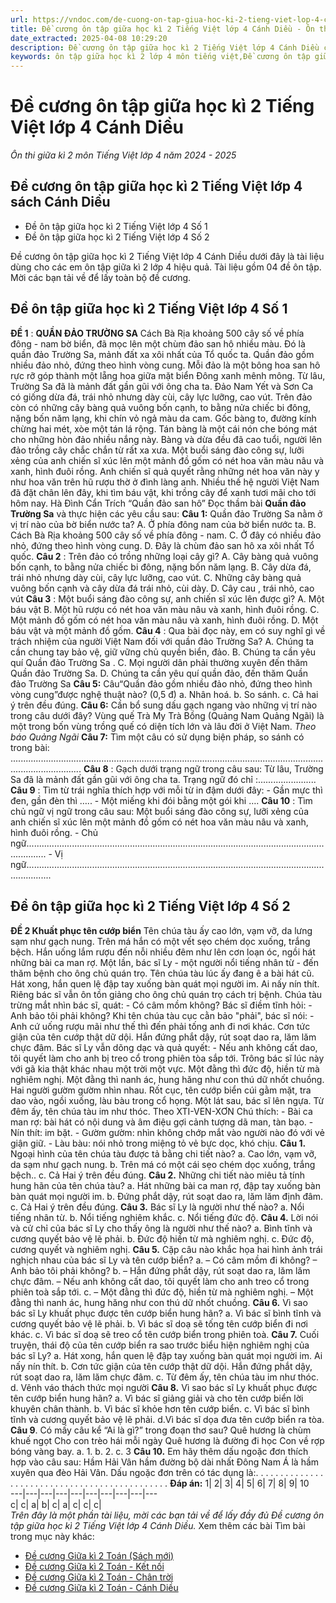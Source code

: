 ```yaml
---
url: https://vndoc.com/de-cuong-on-tap-giua-hoc-ki-2-tieng-viet-lop-4-canh-dieu-337226
title: Đề cương ôn tập giữa học kì 2 Tiếng Việt lớp 4 Cánh Diều - Ôn thi giữa kì 2 môn Tiếng Việt lớp 4 năm 2024 - 2025 - VnDoc.com
date_extracted: 2025-04-08 10:29:20
description: Đề cương ôn tập giữa học kì 2 Tiếng Việt lớp 4 Cánh Diều có đáp án được biên soạn bám sát nội dung SGK Tiếng Việt 4 sách Cánh Diều giúp các em ôn tập hiệu quả.
keywords: ôn tập giữa học kì 2 lớp 4 môn tiếng việt,Đề cương ôn tập giữa học kì 2 lớp 4 môn Tiếng Việt,Đề cương ôn tập giữa học kì 2 lớp 4,Nội dung ôn thi giữa học kì 2 lớp 4,Đề thi giữa kì 2 lớp 4 môn Tiếng Việt,đề thi giữa học kì 2 lớp 4 môn tiếng việt,Đề cương ôn tập giữa học kì 2 Tiếng Việt lớp 4 Cánh Diều
---
```


# Đề cương ôn tập giữa học kì 2 Tiếng Việt lớp 4 Cánh Diều
 _Ôn thi giữa kì 2 môn Tiếng Việt lớp 4 năm 2024 - 2025_
## Đề cương ôn tập giữa học kì 2 Tiếng Việt lớp 4  sách Cánh Diều
  * Đề ôn tập giữa học kì 2 Tiếng Việt lớp 4 Số 1
  * Đề ôn tập giữa học kì 2 Tiếng Việt lớp 4 Số 2

Đề cương ôn tập giữa học kì 2 Tiếng Việt lớp 4 Cánh Diều dưới đây là tài liệu dùng cho các em ôn tập giữa kì 2 lớp 4 hiệu quả. Tài liệu gồm 04 đề ôn tập. Mời các bạn tải về để lấy toàn bộ đề cương.
## Đề ôn tập giữa học kì 2 Tiếng Việt lớp 4 Số 1
**ĐỀ 1** : **QUẦN ĐẢO TRƯỜNG SA**
Cách Bà Rịa khoảng 500 cây số về phía đông - nam bờ biển, đã mọc lên một chùm đảo san hô nhiều màu. Đó là quần đảo Trường Sa, mảnh đất xa xôi nhất của Tổ quốc ta.
Quần đảo gồm nhiều đảo nhỏ, đứng theo hình vòng cung. Mỗi đảo là một bông hoa san hô rực rỡ góp thành một lẵng hoa giữa mặt biển Đông xanh mênh mông.
Từ lâu, Trường Sa đã là mảnh đất gần gũi với ông cha ta. Đảo Nam Yết và Sơn Ca có giống dừa đá, trái nhỏ nhưng dày cùi, cây lực lưỡng, cao vút. Trên đảo còn có những cây bàng quả vuông bốn cạnh, to bằng nửa chiếc bi đông, nặng bốn năm lạng, khi chín vỏ ngả màu da cam. Gốc bàng to, đường kính chừng hai mét, xòe một tán lá rộng. Tán bàng là một cái nón che bóng mát cho những hòn đảo nhiều nắng này. Bàng và dừa đều đã cao tuổi, người lên đảo trồng cây chắc chắn từ rất xa xưa.
Một buổi sáng đào công sự, lưỡi xẻng của anh chiến sĩ xúc lên một mảnh đồ gốm có nét hoa văn màu nâu và xanh, hình đuôi rồng. Anh chiến sĩ quả quyết rằng những nét hoa văn này y như hoa văn trên hũ rượu thờ ở đình làng anh. Nhiều thế hệ người Việt Nam đã đặt chân lên đây, khi tìm báu vật, khi trồng cây để xanh tươi mãi cho tới hôm nay.
Hà Đình Cẩn Trích “Quần đảo san hô”
Đọc thầm bài **Quần đảo Trường Sa** và thực hiện các yêu cầu sau:
**Câu 1:** Quần đảo Trường Sa nằm ở vị trí nào của bờ biển nước ta?
A. Ở phía đông nam của bờ biển nước ta.
B. Cách Bà Rịa khoảng 500 cây số về phía đông - nam.
C. Ở đây có nhiều đảo nhỏ, đứng theo hình vòng cung.
D. Đây là chùm đảo san hô xa xôi nhất Tổ quốc.
**Câu 2** : Trên đảo có trồng những loại cây gì?
A. Cây bàng quả vuông bốn cạnh, to bằng nửa chiếc bi đông, nặng bốn năm lạng.
B. Cây dừa đá, trái nhỏ nhưng dày cùi, cây lực lưỡng, cao vút.
C. Những cây bàng quả vuông bốn cạnh và cây dừa đá trái nhỏ, cùi dày.
D. Cây cau , trái nhỏ, cao vút
**Câu 3** : Một buổi sáng đào công sự, anh chiến sĩ xúc lên được gì?
A. Một báu vật
B. Một hũ rượu có nét hoa văn màu nâu và xanh, hình đuôi rồng.
C. Một mảnh đồ gốm có nét hoa văn màu nâu và xanh, hình đuôi rồng.
D. Một báu vật và một mảnh đồ gốm.
**Câu 4** : Qua bài đọc này, em có suy nghĩ gì về trách nhiệm của người Việt Nam đối với quần đảo Trường Sa?
A. Chúng ta cần chung tay bảo vệ, giữ vững chủ quyền biển, đảo.
B. Chúng ta cần yêu quí Quần đảo Trường Sa .
C. Mọi người dân phải thường xuyên đến thăm Quần đảo Trường Sa.
D. Chúng ta cần yêu quí quần đảo, đến thăm Quần đảo Trường Sa
**Câu 5:** Câu“Quần đảo gồm nhiều đảo nhỏ, đứng theo hình vòng cung”được nghệ thuật nào? \(0,5 đ\)
a. Nhân hoá.
b. So sánh.
c. Cả hai ý trên đều đúng.
**Câu 6:** Cần bổ sung dấu gạch ngang vào những vị trí nào trong câu dưới đây?
Vùng quế Trà My Trà Bồng \(Quảng Nam Quảng Ngãi\) là một trong bốn vùng trồng quế có diện tích lớn và lâu đời ở Việt Nam.
_Theo báo Quảng Ngãi_
**Câu 7:** Tìm một câu có sử dụng biện pháp, so sánh có trong bài: ........................................................................................................................................................
**Câu 8** : Gạch dưới trạng ngữ trong câu sau:
Từ lâu, Trường Sa đã là mảnh đất gần gũi với ông cha ta. Trạng ngữ đó chỉ :.......................
**Câu 9** : Tìm từ trái nghĩa thích hợp với mỗi từ in đậm dưới đây:
\- Gần mực thì đen, gần đèn thì ….. - Một miếng khi đói bằng một gói khi ….
**Câu 10** : Tìm chủ ngữ vị ngữ trong câu sau:
Một buổi sáng đào công sự, lưỡi xẻng của anh chiến sĩ xúc lên một mảnh đồ gốm có nét hoa văn màu nâu và xanh, hình đuôi rồng.
\- Chủ ngữ....................................................................................................................................
\- Vị ngữ......................................................................................................................................
## Đề ôn tập giữa học kì 2 Tiếng Việt lớp 4 Số 2
**ĐỀ 2 Khuất phục tên cướp biển**
Tên chúa tàu ấy cao lớn, vạm vỡ, da lưng sạm như gạch nung. Trên má hắn có một vết sẹo chém dọc xuống, trắng bệch. Hắn uống lắm rượu đến nỗi nhiều đêm như lên cơn loạn óc, ngồi hát những bài ca man rợ.
Một lần, bác sĩ Ly - một người nổi tiếng nhân từ - đến thăm bệnh cho ông chủ quán trọ. Tên chúa tàu lúc ấy đang ê a bài hát cũ. Hát xong, hắn quen lệ đập tay xuống bàn quát mọi người im. Ai nấy nín thít. Riêng bác sĩ vẫn ôn tồn giảng cho ông chủ quán trọ cách trị bệnh. Chúa tàu trừng mắt nhìn bác sĩ, quát:
\- Có câm mồm không?
Bác sĩ điềm tĩnh hỏi:
\- Anh bảo tôi phải không?
Khi tên chúa tàu cục cằn bảo "phải", bác sĩ nói:
\- Anh cứ uống rượu mãi như thế thì đến phải tống anh đi nơi khác.
Cơn tức giận của tên cướp thật dữ dội. Hắn đứng phắt dậy, rút soạt dao ra, lăm lăm chực đâm. Bác sĩ Ly vẫn dõng dạc và quả quyết:
\- Nếu anh không cất dao, tôi quyết làm cho anh bị treo cổ trong phiên tòa sắp tới.
Trông bác sĩ lúc này với gã kia thật khác nhau một trời một vực. Một đằng thì đức độ, hiền từ mà nghiêm nghị. Một đằng thì nanh ác, hung hăng như con thú dữ nhốt chuồng. Hai người gườm gườm nhìn nhau. Rốt cục, tên cướp biển cúi gằm mặt, tra dao vào, ngồi xuống, làu bàu trong cổ họng.
Một lát sau, bác sĩ lên ngựa. Từ đêm ấy, tên chúa tàu im như thóc.
Theo XTI-VEN-XƠN
Chú thích: - Bài ca man rợ: bài hát có nội dung và âm điệu gợi cảnh tượng dã man, tàn bạo.
\- Nín thít: im bặt. - Gườm gườm: nhìn không chớp mắt vào người nào đó với vẻ giận giữ.
\- Làu bàu: nói nhỏ trong miệng tỏ vẻ bực dọc, khó chịu.
**Câu 1.** Ngoại hình của tên chúa tàu được tả bằng chi tiết nào?
a. Cao lớn, vạm vỡ, da sạm như gạch nung.
b. Trên má có một cái sẹo chém dọc xuống, trắng bệch..
c. Cả Hai ý trên đều đúng.
**Câu 2.** Những chi tiết nào miêu tả tính hung hãn của tên chúa tàu?
a. Hát những bài ca man rợ, đập tay xuống bàn bàn quát mọi người im.
b. Đứng phắt dậy, rút soạt dao ra, lăm lăm định đâm.
c. Cả Hai ý trên đều đúng.
**Câu 3.** Bác sĩ Ly là người như thế nào?
a. Nổi tiếng nhân từ.
b. Nổi tiếng nghiêm khắc.
c. Nổi tiếng đức độ.
**Câu 4.** Lời nói và cử chỉ của bác sĩ Ly cho thấy ông là người như thế nào?
a. Bình tĩnh và cương quyết bảo vệ lẽ phải.
b. Đức độ hiền từ mà nghiêm nghị.
c. Đức độ, cương quyết và nghiêm nghị.
**Câu 5.** Cặp câu nào khắc họa hai hình ảnh trái nghịch nhau của bác sĩ Ly và tên cướp biển?
a. – Có câm mồm đi không? – Anh bảo tôi phải không?
b. – Hắn đứng phắt dậy, rút soạt dao ra, lăm lăm chực đâm. – Nếu anh không cất dao, tôi quyết làm cho anh treo cổ trong phiên toà sắp tới.
c. – Một đằng thì đức độ, hiền từ mà nghiêm nghị. – Một đằng thì nanh ác, hung hăng như con thú dữ nhốt chuồng.
**Câu 6.** Vì sao bác sĩ Ly khuất phục được tên cướp biển hung hãn?
a. Vì bác sĩ bình tĩnh và cương quyết bảo vệ lẽ phải.
b. Vì bác sĩ doạ sẽ tống tên cướp biển đi nơi khác.
c. Vì bác sĩ doạ sẽ treo cổ tên cướp biển trong phiên toà.
**Câu 7.** Cuối truyện, thái độ của tên cướp biển ra sao trước biểu hiện nghiêm nghị của bác sĩ Ly?
a. Hát xong, hắn quen lệ đập tay xuống bàn quát mọi người im. Ai nấy nín thít.
b. Cơn tức giận của tên cướp thật dữ dội. Hắn đứng phắt dậy, rút soạt dao ra, lăm lăm chực đâm.
c. Từ đêm ấy, tên chúa tàu im như thóc.
d. Vênh váo thách thức mọi người
**Câu 8.** Vì sao bác sĩ Ly khuất phục được tên cướp biển hung hãn?
a. Vì bác sĩ giảng giải và cho tên cướp biển lời khuyên chân thành.
b. Vì bác sĩ khỏe hơn tên cướp biển.
c. Vì bác sĩ bình tĩnh và cương quyết bảo vệ lẽ phải.
d.Vì bác sĩ dọa đưa tên cướp biển ra tòa.
**Câu 9**. Có mấy câu kể “Ai là gì?” trong đoạn thơ sau?
Quê hương là chùm khuế ngọt
Cho con trèo hái mỗi ngày
Quê hương là đường đi học
Con về rợp bóng vàng bay.
a. 1.
b. 2.
c. 3
**Câu 10.** Em hãy thêm dấu ngoặc đơn thích hợp vào câu sau:
Hầm Hải Vân hầm đường bộ dài nhất Đông Nam Á là hầm xuyên qua đèo Hải Vân.
Dấu ngoặc đơn trên có tác dụng là:. . . . . . . . . . . . . . . . . . . . . . . . . . . . . . . . . . . . . . . . . . . . . .
**Đáp án:**
1| 2| 3| 4| 5| 6| 7| 8| 9| 10  
---|---|---|---|---|---|---|---|---|---  
c| c| a| b| c| a| c| c| c|   
 _Trên đây là một phần tài liệu, mời các bạn tải về để lấy đầy đủ Đề cương ôn tập giữa học kì 2 Tiếng Việt lớp 4 Cánh Diều._
Xem thêm các bài Tìm bài trong mục này khác:
  * [Đề cương Giữa kì 2 Toán \(Sách mới\)](</de-cuong-on-tap-giua-hoc-ki-2-mon-toan-lop-4-193643>)
  * [Đề cương Giữa kì 2 Toán - Kết nối](</de-cuong-on-tap-giua-hoc-ki-2-toan-lop-4-ket-noi-tri-thuc-337239>)
  * [Đề cương Giữa kì 2 Toán - Chân trời](</de-cuong-on-tap-giua-hoc-ki-2-toan-lop-4-chan-troi-sang-tao-337248>)
  * [Đề cương Giữa kì 2 Toán - Cánh Diều](</de-cuong-on-tap-giua-hoc-ki-2-toan-lop-4-canh-dieu-337242>)


